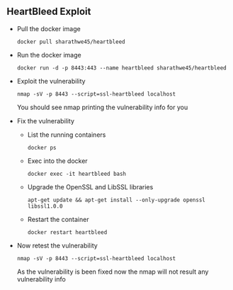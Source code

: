 ## HeartBleed Exploit
- Pull the docker image

	`docker pull sharathwe45/heartbleed`
	
- Run the docker image

	`docker run -d -p 8443:443 --name heartbleed sharathwe45/heartbleed`
	
- Exploit the vulnerability

	`nmap -sV -p 8443 --script=ssl-heartbleed localhost`
	
	You should see nmap printing the vulnerability info for you
	
- Fix the vulnerability

	- List the running containers
		
		`docker ps`
	
	- Exec into the docker
	
		`docker exec -it heartbleed bash`
		
	- Upgrade the OpenSSL and LibSSL libraries 
	
		`apt-get update && apt-get install --only-upgrade openssl libssl1.0.0`

	- Restart the container

		`docker restart heartbleed`

		
		
- Now retest the vulnerability

	`nmap -sV -p 8443 --script=ssl-heartbleed localhost`
	
	As the vulnerability is been fixed now the nmap will not result any vulnerability info 
